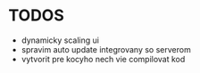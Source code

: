 # TODOS
- dynamicky scaling ui
- spravim auto update integrovany so serverom
- vytvorit pre kocyho nech vie compilovat kod

